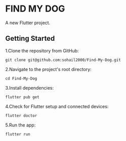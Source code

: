# FIND MY DOG

A new Flutter project.

## Getting Started

1.Clone the repository from GitHub:
```
git clone git@github.com:sohail2000/Find-My-Dog.git
```
2.Navigate to the project's root directory:
```
cd Find-My-Dog
```
3.Install dependencies:
```
flutter pub get
```
4.Check for Flutter setup and connected devices:
```
flutter doctor
```
5.Run the app:
```
flutter run
